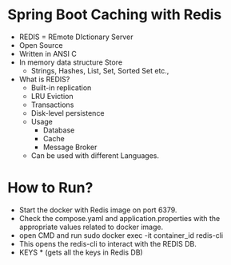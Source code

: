 # Spring Boot Caching with Redis

* REDIS = REmote DIctionary Server
* Open Source
* Written in ANSI C
* In memory data structure Store
  * Strings, Hashes, List, Set, Sorted Set etc.,
* What is REDIS?
  * Built-in replication
  * LRU Eviction
  * Transactions
  * Disk-level persistence
  * Usage
    * Database
    * Cache
    * Message Broker
  * Can be used with different Languages.


# How to Run?
* Start the docker with Redis image on port 6379.
* Check the compose.yaml and application.properties with the appropriate values related to docker image.
* open CMD and run sudo docker exec -it container_id redis-cli
* This opens the redis-cli to interact with the REDIS DB.
* KEYS * (gets all the keys in Redis DB)